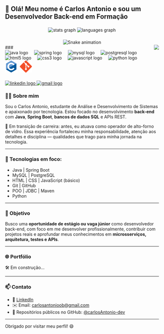 <h2 align="left">👋 Olá! Meu nome é Carlos Antonio e sou um Desenvolvedor Back-end em Formação</h2>

###

<div align="center">
  <img src="https://github-readme-stats.vercel.app/api?username=Carlos-Antonio95&hide_title=false&hide_rank=false&show_icons=true&include_all_commits=true&count_private=true&disable_animations=false&theme=tokyonight&locale=pt-br&hide_border=false" height="150" alt="stats graph" />
  <img src="https://github-readme-stats.vercel.app/api/top-langs?username=Carlos-Antonio95&locale=pt-br&hide_title=false&layout=compact&card_width=320&langs_count=5&theme=tokyonight&hide_border=false" height="150" alt="languages graph" />
</div>

###
<div align="center">
  <img src="https://raw.githubusercontent.com/Carlos-Antonio95/Carlos-Antonio95/output/github-contribution-grid-snake.svg" alt="Snake animation" />
</div>



<img align="right" height="150" src="https://cdn.pixabay.com/animation/2023/06/15/00/30/00-30-53-113_512.gif" />
###

<div align="left">
  <img src="https://cdn.jsdelivr.net/gh/devicons/devicon/icons/java/java-original.svg" height="30" alt="java logo" />
  <img width="12" />
  <img src="https://cdn.jsdelivr.net/gh/devicons/devicon/icons/spring/spring-original.svg" height="30" alt="spring logo" />
  <img width="12" />
  <img src="https://cdn.jsdelivr.net/gh/devicons/devicon/icons/mysql/mysql-original.svg" height="30" alt="mysql logo" />
  <img width="12" />
  <img src="https://cdn.jsdelivr.net/gh/devicons/devicon/icons/postgresql/postgresql-original.svg" height="30" alt="postgresql logo" />
  <img width="12" />
  <img src="https://cdn.jsdelivr.net/gh/devicons/devicon/icons/html5/html5-original.svg" height="30" alt="html5 logo" />
  <img width="12" />
  <img src="https://cdn.jsdelivr.net/gh/devicons/devicon/icons/css3/css3-original.svg" height="30" alt="css3 logo" />
  <img width="12" />
  <img src="https://cdn.jsdelivr.net/gh/devicons/devicon/icons/javascript/javascript-original.svg" height="30" alt="javascript logo" />
  <img width="12" />
  <img src="https://cdn.jsdelivr.net/gh/devicons/devicon/icons/python/python-original.svg" height="30" alt="python logo" />
  <img width="12" />
  <img src="https://raw.githubusercontent.com/devicons/devicon/master/icons/c/c-original.svg" alt="C" width="40" height="40"/>
  <img hidth="12" />
  <img src="https://raw.githubusercontent.com/devicons/devicon/master/icons/git/git-original.svg" width="40"/>

</div>

###

<div align="left">
  <a href="https://www.linkedin.com/in/carlos-antonio-690b112a7/" target="_blank">
    <img src="https://img.shields.io/static/v1?message=LinkedIn&logo=linkedin&label=&color=0077B5&logoColor=white&labelColor=&style=for-the-badge" height="35" alt="linkedin logo" />
  </a>
  <a href="mailto:carlosantonioob@gmail.com" target="_blank">
    <img src="https://img.shields.io/static/v1?message=Gmail&logo=gmail&label=&color=1E90FF&logoColor=white&labelColor=&style=for-the-badge" height="35" alt="gmail logo" />
  </a>
</div>

###

### 👨‍💻 Sobre mim

Sou o Carlos Antonio, estudante de Análise e Desenvolvimento de Sistemas e apaixonado por tecnologia. Estou focado no desenvolvimento **back-end** com **Java**, **Spring Boot**, **bancos de dados SQL** e APIs REST.

🔁 Em transição de carreira: antes, eu atuava como operador de alto-forno de vidro. Essa experiência fortaleceu minha responsabilidade, atenção aos detalhes e disciplina — qualidades que trago para minha jornada na tecnologia.

---

### 🚀 Tecnologias em foco:

- Java | Spring Boot  
- MySQL | PostgreSQL  
- HTML | CSS | JavaScript (básico)  
- Git | GitHub  
- POO | JDBC | Maven  
- Python  

---

### 🎯 Objetivo

Busco uma **oportunidade de estágio ou vaga júnior** como desenvolvedor back-end, com foco em me desenvolver profissionalmente, contribuir com projetos reais e aprofundar meus conhecimentos em **microsserviços, arquitetura, testes e APIs**.

---

### 🌐 Portfólio
🛠️ Em construção...

---

### 📫 Contato
- 💼 [LinkedIn](https://www.linkedin.com/in/carlos-antonio-690b112a7/)
- ✉️ Email: carlosantonioob@gmail.com
- 📁 Repositórios públicos no GitHub: [@carlosAntonio-dev](https://github.com/Carlos-Antonio95)

---

Obrigado por visitar meu perfil! 😄
